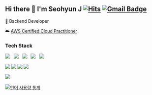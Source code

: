 ## Hi there 👋 I'm Seohyun J  [![Hits](https://hits.seeyoufarm.com/api/count/incr/badge.svg?url=https%3A%2F%2Fgithub.com%2Frxjang&count_bg=%23FFD948&title_bg=%23555555&icon=&icon_color=%23FFFFFF&title=hits&edge_flat=false)](https://hits.seeyoufarm.com) [![Gmail Badge](https://img.shields.io/badge/-Gmail-FFFFFF?style=flat-square&logo=Gmail&link=mailto:olllehyun@gmail.com)](mailto:olllehyun@gmail.com)

💾 Backend Developer

☁️ [AWS Certified Cloud Practitioner](https://www.credly.com/badges/e3d71662-f4ba-467c-b864-ac1672efc7d9/public_url)

### Tech Stack 
<p>
  <img src="https://img.shields.io/badge/Java-000000?style=flat-square&logo=Java"/> &nbsp
  <img src="https://img.shields.io/badge/Spring-000000?style=flat-square&logo=Spring"/> &nbsp
  <img src="https://img.shields.io/badge/Spring Boot-000000?style=flat-square&logo=Spring Boot"/> &nbsp
  <img src="https://img.shields.io/badge/Spring Data JPA-000000?style=flat-square&logo=Spring Data JPA"/> &nbsp
  <img src="https://img.shields.io/badge/mysql-000000?style=flat-square&logo=mysql">
</p>
<p>
  <img src="https://img.shields.io/badge/-HTML-000000?style=flat-square&logo=HTML5"/>
  <img src="https://img.shields.io/badge/-JavaScript-000000?style=flat-square&logo=javascript" />
  <img src="https://img.shields.io/badge/-Typescript-000000?style=flat-square&logo=typescript" />
  <img src="https://img.shields.io/badge/-React-000000?style=flat-square&logo=react" />
</p>
<p>
  <img src="https://img.shields.io/badge/AWS-05122A?style=flat-square&logo=Amazon%20AWS"/></a> &nbsp 
</p>

[![언어 사용량 통계](https://github-readme-stats.vercel.app/api/top-langs?username=rxjang&layout=compact)](https://github.com/anuraghazra/github-readme-stats)
